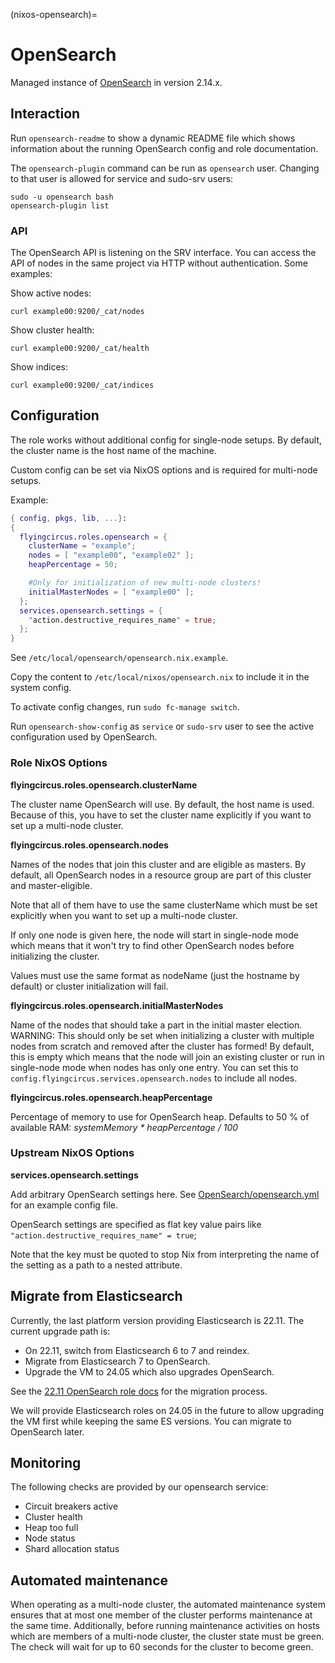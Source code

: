 (nixos-opensearch)=

# OpenSearch

Managed instance of [OpenSearch](https://opensearch.org) in version 2.14.x.


## Interaction

Run `opensearch-readme` to show a dynamic README file which shows information
about the running OpenSearch config and role documentation.

The `opensearch-plugin` command can be run as `opensearch` user.
Changing to that user is allowed for service and sudo-srv users:

```shell
sudo -u opensearch bash
opensearch-plugin list
```

### API

The OpenSearch API is listening on the SRV interface. You can access
the API of nodes in the same project via HTTP without authentication.
Some examples:

Show active nodes:

```shell
curl example00:9200/_cat/nodes
```

Show cluster health:

```shell
curl example00:9200/_cat/health
```

Show indices:

```shell
curl example00:9200/_cat/indices
```

## Configuration

The role works without additional config for single-node setups.
By default, the cluster name is the host name of the machine.

Custom config can be set via NixOS options and is required for multi-node
setups.

Example:

```nix
{ config, pkgs, lib, ...}:
{
  flyingcircus.roles.opensearch = {
    clusterName = "example";
    nodes = [ "example00", "example02" ];
    heapPercentage = 50;

    #Only for initialization of new multi-node clusters!
    initialMasterNodes = [ "example00" ];
  };
  services.opensearch.settings = {
    "action.destructive_requires_name" = true;
  };
}

```

See `/etc/local/opensearch/opensearch.nix.example`.

Copy the content to `/etc/local/nixos/opensearch.nix` to include it in
the system config.

To activate config changes, run `sudo fc-manage switch`.

Run `opensearch-show-config` as `service` or `sudo-srv` user to see
the active configuration used by OpenSearch.

### Role NixOS Options

**flyingcircus.roles.opensearch.clusterName**

The cluster name OpenSearch will use. By default, the host name is
used. Because of this, you have to set the cluster name explicitly
if you want to set up a multi-node cluster.

**flyingcircus.roles.opensearch.nodes**

Names of the nodes that join this cluster and are eligible as masters.
By default, all OpenSearch nodes in a resource group are part of this cluster
and master-eligible.

Note that all of them have to use the same clusterName which must be
set explicitly when you want to set up a multi-node cluster.

If only one node is given here, the node will start in single-node
mode which means that it won't try to find other OpenSearch nodes before
initializing the cluster.

Values must use the same format as nodeName (just the hostname
by default) or cluster initialization will fail.

**flyingcircus.roles.opensearch.initialMasterNodes**

Name of the nodes that should take a part in the initial master election.
WARNING: This should only be set when initializing a cluster with multiple nodes
from scratch and removed after the cluster has formed!
By default, this is empty which means that the node will join an existing
cluster or run in single-node mode when nodes has only one entry.
You can set this to `config.flyingcircus.services.opensearch.nodes` to include
all nodes.

**flyingcircus.roles.opensearch.heapPercentage**

Percentage of memory to use for OpenSearch heap. Defaults to 50 % of
available RAM: *systemMemory * heapPercentage / 100*

### Upstream NixOS Options

**services.opensearch.settings**

Add arbitrary OpenSearch settings here. See
[OpenSearch/opensearch.yml](https://github.com/opensearch-project/OpenSearch/blob/main/distribution/src/config/opensearch.yml)
for an example config file.

OpenSearch settings are specified as flat key value pairs like
`"action.destructive_requires_name" = true`;

Note that the key must be quoted to stop Nix from interpreting the name
of the setting as a path to a nested attribute.


## Migrate from Elasticsearch

Currently, the last platform version providing Elasticsearch is 22.11.
The current upgrade path is:

- On 22.11, switch from Elasticsearch 6 to 7 and reindex.
- Migrate from Elasticsearch 7 to OpenSearch.
- Upgrade the VM to 24.05 which also upgrades OpenSearch.

See the [22.11 OpenSearch role docs](https://doc.flyingcircus.io/roles/fc-22.11-production/opensearch.html#migrate-upgrade-from-elasticsearch) for the migration process.

We will provide Elasticsearch roles on 24.05 in the future to allow upgrading the VM first
while keeping the same ES versions. You can migrate to OpenSearch later.

## Monitoring

The following checks are provided by our opensearch service:

- Circuit breakers active
- Cluster health
- Heap too full
- Node status
- Shard allocation status

## Automated maintenance

When operating as a multi-node cluster, the automated maintenance
system ensures that at most one member of the cluster performs
maintenance at the same time. Additionally, before running maintenance
activities on hosts which are members of a multi-node cluster, the
cluster state must be green. The check will wait for up to 60 seconds
for the cluster to become green.
